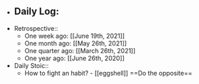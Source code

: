 - Daily Log:
    -
- Retrospective::
    - One week ago: [[June 19th, 2021]]
    - One month ago: [[May 26th, 2021]]
    - One quarter ago: [[March 26th, 2021]]
    - One year ago: [[June 26th, 2020]]
- Daily Stoic::
    - How to fight an habit? - [[eggshell]] ==Do the opposite==
